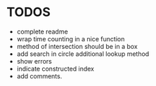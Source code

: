 TODOS
=====

* complete readme
* wrap time counting in a nice function
* method of intersection should be in a box
* add search in circle additional lookup method
* show errors
* indicate constructed index
* add comments.